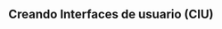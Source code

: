 ## Creando Interfaces de usuario (CIU)

<!--- OJO s://github.com/processing/p5.js-editor/blob/master/README.md p5js editos deprecated use Atom>

- Práctica 1
- ...



[Material de la asignatura 20/21](https://github.com/otsedom/CIU)
